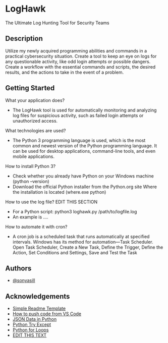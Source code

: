
# LogHawk 

The Ultimate Log Hunting Tool for Security Teams




## Description

Utilize my newly acquired programming abilities and commands in a practical cybersecurity situation. Create a tool to keep an eye on logs for any questionable activity, like odd login attempts or possible dangers. Create a workflow with the essential commands and scripts, the desired results, and the actions to take in the event of a problem.
## Getting Started

What your application does?
- The LogHawk tool is used for automatically monitoring and analyzing log files for suspicious activity, such as failed login attempts or unauthorized access.

What technologies are used?
- The Python 3 programming language is used, which is the most common and newest version of the Python programming language. It can be used for desktop applications, command-line tools, and even mobile applications.

How to install Python 3?
- Check whether you already have Python on your Windows machine (python –version)
- Download the official Python installer from the Python.org site
Where the installation is located (where.exe python)

How to use the log file? EDIT THIS SECTION
- For a Python script: python3 loghawk.py /path/to/logfile.log
- An example is ….

How to automate it with cron?
- A cron job is a scheduled task that runs automatically at specified intervals. Windows has its method for automation—Task Scheduler. Open Task Scheduler, Create a New Task, Define the Trigger, Define the Action, Set Conditions and Settings, Save and Test the Task

## Authors

- [@sonyasill](https://www.github.com/sonyasill)

## Acknowledgements

 - [Simple Readme Template](https://gist.github.com/DomPizzie/7a5ff55ffa9081f2de27c315f5018afc)
 - [How to push code from VS Code](https://graphite.dev/guides/how-to-push-code-from-vscode-to-github)
 - [JSON Data in Python](https://bulldogjob.com/news/449-how-to-write-a-good-readme-for-your-github-project)
 - [Python Try Except](https://www.w3schools.com/python/python_try_except.asp)
 - [Python for Loops](https://data36.com/python-nested-loops-if-statements-combined-data-sciene/)
 - [EDIT THIS TEXT](https://bulldogjob.com/news/449-how-to-write-a-good-readme-for-your-github-project)

